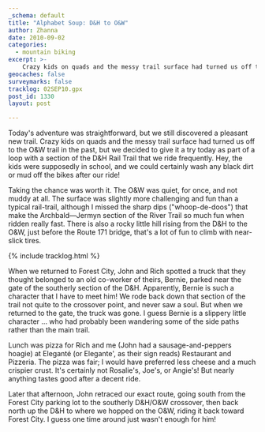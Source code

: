 ```yaml
---
_schema: default
title: "Alphabet Soup: D&H to O&W"
author: Zhanna
date: 2010-09-02
categories:
  - mountain biking
excerpt: >- 
    Crazy kids on quads and the messy trail surface had turned us off to the O&W trail in the past, but we decided to give it a try today as part of a loop with a section of the D&H Rail Trail that we ride frequently. 
geocaches: false
surveymarks: false
tracklog: 02SEP10.gpx
post_id: 1330
layout: post

---
```


Today's adventure was straightforward, but we still discovered a pleasant new trail.  Crazy kids on quads and the messy trail surface had turned us off to the O&W trail in the past, but we decided to give it a try today as part of a loop with a section of the D&H Rail Trail that we ride frequently.  Hey, the kids were supposedly in school, and we could certainly wash any black dirt or mud off the bikes after our ride!  

Taking the chance was worth it.  The O&W was quiet, for once, and not muddy at all.  The surface was slightly more challenging and fun than a typical rail-trail, although I missed the sharp dips ("whoop-de-doos") that make the Archbald—Jermyn section of the River Trail so much fun when ridden really fast.  There is also a rocky little hill rising from the D&H to the O&W, just before the Route 171 bridge, that's a lot of fun to climb with near-slick tires.

{% include tracklog.html %}

When we returned to Forest City, John and Rich spotted a truck that they thought belonged to an old co-worker of theirs, Bernie, parked near the gate of the southerly section of the D&H.  Apparently, Bernie is such a character that I have to meet him!  We rode back down that section of the trail not quite to the crossover point, and never saw a soul.  But when we returned to the gate, the truck was gone.  I guess Bernie is a slippery little character ... who had probably been wandering some of the side paths rather than the main trail.

Lunch was pizza for Rich and me (John had a sausage-and-peppers hoagie) at Eleganté (or Elegante', as their sign reads) Restaurant and Pizzeria.  The pizza was fair; I would have preferred less cheese and a much crispier crust.  It's certainly not Rosalie's, Joe's, or Angie's!  But nearly anything tastes good after a decent ride.  

Later that afternoon, John retraced our exact route, going south from the Forest City parking lot to the southerly D&H/O&W crossover, then back north up the D&H to where we hopped on the O&W, riding it back toward Forest City.  I guess one time around just wasn't enough for him!  
